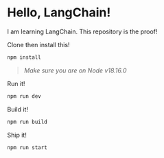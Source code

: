 # Hello, LangChain!

I am learning LangChain. This repository is the proof!

Clone then install this!
```sh
npm install
```
> _Make sure you are on Node v18.16.0_

Run it!
```sh
npm run dev
```

Build it!
```sh
npm run build
```

Ship it!
```sh
npm run start
```
